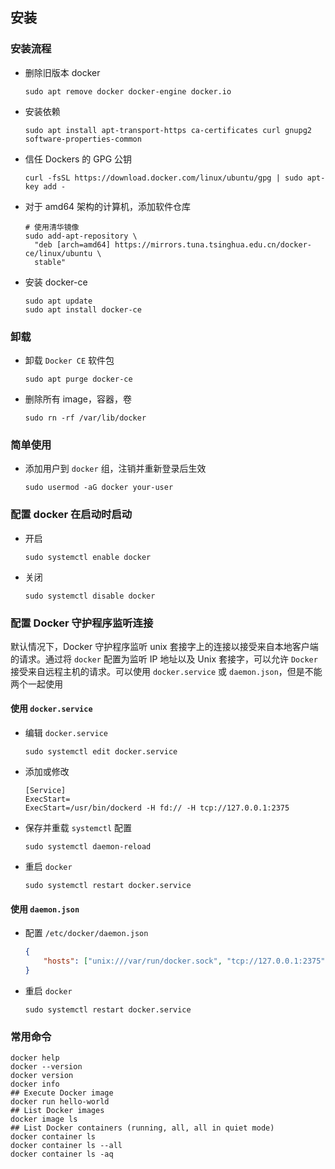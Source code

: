 ## 安装

### 安装流程

* 删除旧版本 docker

  ```shell
  sudo apt remove docker docker-engine docker.io
  ```

* 安装依赖

  ```shell
  sudo apt install apt-transport-https ca-certificates curl gnupg2 software-properties-common
  ```

* 信任 Dockers 的 GPG 公钥

  ```shell
  curl -fsSL https://download.docker.com/linux/ubuntu/gpg | sudo apt-key add -
  ```

* 对于 amd64 架构的计算机，添加软件仓库

  ```shell
  # 使用清华镜像
  sudo add-apt-repository \
  	"deb [arch=amd64] https://mirrors.tuna.tsinghua.edu.cn/docker-ce/linux/ubuntu \
  	stable"
  ```

* 安装 docker-ce

  ```shell
  sudo apt update
  sudo apt install docker-ce
  ```

### 卸载

* 卸载 `Docker CE` 软件包

  ```shell
  sudo apt purge docker-ce
  ```

* 删除所有 image，容器，卷

  ```shell
  sudo rn -rf /var/lib/docker
  ```

### 简单使用

* 添加用户到 `docker` 组，注销并重新登录后生效

  ```shell
  sudo usermod -aG docker your-user
  ```

### 配置 docker 在启动时启动

* 开启

  ```shell
  sudo systemctl enable docker
  ```

* 关闭

  ```shell
  sudo systemctl disable docker
  ```

### 配置 Docker 守护程序监听连接

默认情况下，Docker 守护程序监听 unix 套接字上的连接以接受来自本地客户端的请求。通过将 `docker` 配置为监听 IP 地址以及 Unix 套接字，可以允许 `Docker` 接受来自远程主机的请求。可以使用 `docker.service` 或 `daemon.json`，但是不能两个一起使用

#### 使用 `docker.service`

* 编辑 `docker.service` 

  ```shell
  sudo systemctl edit docker.service
  ```

* 添加或修改

  ```shell
  [Service]
  ExecStart=
  ExecStart=/usr/bin/dockerd -H fd:// -H tcp://127.0.0.1:2375
  ```

* 保存并重载 `systemctl` 配置

  ```shell
  sudo systemctl daemon-reload
  ```

* 重启 `docker`

  ```shell
  sudo systemctl restart docker.service
  ```

#### 使用 `daemon.json`

* 配置 `/etc/docker/daemon.json`

  ```json
  {
      "hosts": ["unix:///var/run/docker.sock", "tcp://127.0.0.1:2375"]
  }
  ```

* 重启 `docker`

  ```shell
  sudo systemctl restart docker.service
  ```

### 常用命令

```shell
docker help
docker --version
docker version
docker info
## Execute Docker image
docker run hello-world
## List Docker images
docker image ls
## List Docker containers (running, all, all in quiet mode)
docker container ls
docker container ls --all
docker container ls -aq
```





